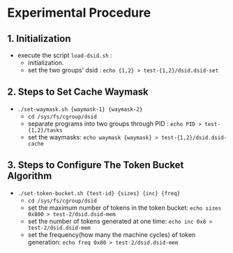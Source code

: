 # Experimental Procedure

## 1. Initialization

- execute the script `load-dsid.sh` :
    - initialization.
    - set the two groups' dsid : `echo {1,2} > test-{1,2}/dsid.dsid-set`

## 2. Steps to Set Cache Waymask

- `./set-waymask.sh {waymask-1} {waymask-2}` 
    - `cd /sys/fs/cgroup/dsid`
    - separate programs into two groups through PID : `echo PID > test-{1,2}/tasks`
    - set the waymasks:  `echo waymask {waymask} > test-{1,2}/dsid.dsid-cache`


## 3. Steps to Configure The Token Bucket Algorithm

- `./set-token-bucket.sh {test-id} {sizes} {inc} {freq}`
    - `cd /sys/fs/cgroup/dsid`
    - set the maximum number of tokens in the token bucket: `echo sizes 0x800 > test-2/dsid.dsid-mem`
    - set the number of tokens generated at one time: `echo inc 0x8 > test-2/dsid.dsid-mem`
    - set the frequency(how many the machine cycles) of token generation: `echo freq 0x80 > test-2/dsid.dsid-mem`
